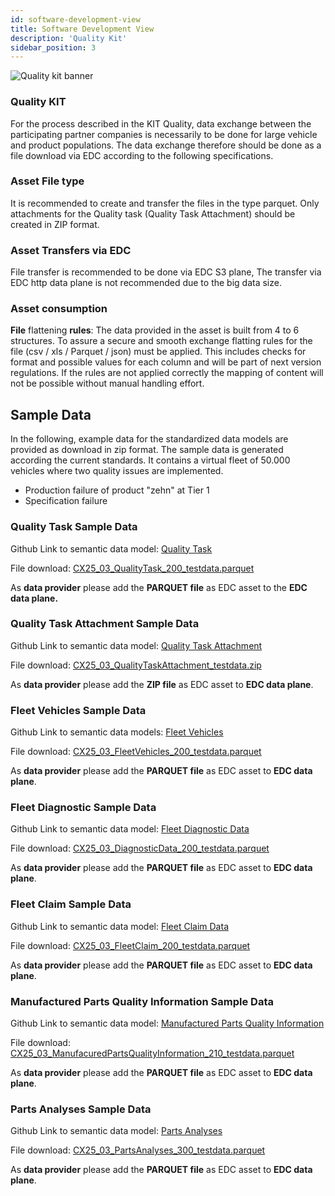 ```yaml
---
id: software-development-view
title: Software Development View
description: 'Quality Kit'
sidebar_position: 3
---
```


![Quality kit banner](@site/static/img/kits\data-driven-quality-management\ddqm-kit-logo.svg)

### Quality KIT

For the process described in the KIT Quality, data exchange between the participating partner companies is necessarily to be done for large vehicle and product populations. The data exchange therefore should be done as a file download via EDC according to the following specifications.

### **Asset File type**

It is recommended to create and transfer the files in the type parquet. Only attachments for the Quality task (Quality Task Attachment) should be created in ZIP format.

### **Asset Transfers via EDC**

File transfer is recommended to be done via EDC S3 plane, The transfer via EDC http data plane is not recommended due to the big data size.

### **Asset consumption**

**File** flattening **rules**: The data provided in the asset is built from 4 to 6 structures. To assure a secure and smooth exchange flatting rules for the file (csv / xls / Parquet / json) must be applied. This includes checks for format and possible values for each column and will be part of next version regulations. If the rules are not applied correctly the mapping of content will not be possible without manual handling effort.

## Sample Data

In the following, example data for the standardized data models are provided as download in zip format. The sample data is generated according the current standards. It contains a virtual fleet of 50.000 vehicles where two quality issues are implemented.

- Production failure of product "zehn" at Tier 1
- Specification failure

### Quality Task Sample Data

Github Link to semantic data model: [Quality Task](https://github.com/eclipse-tractusx/sldt-semantic-models/tree/main/io.catenax.quality_task)

File download: <a target="_blank" href="https://github.com/eclipse-tractusx/eclipse-tractusx.github.io.largefiles/tree/main/quality-kit/CX25_03_QualityTask_200_testdata.parquet" download>
CX25_03_QualityTask_200_testdata.parquet</a>

As **data provider** please add the **PARQUET file** as EDC asset to the **EDC data plane.**

### Quality Task Attachment Sample Data

Github Link to semantic data model: [Quality Task Attachment](https://github.com/eclipse-tractusx/sldt-semantic-models/tree/main/io.catenax.quality_task_attachment)

File download: <a target="_blank" href="https://github.com/eclipse-tractusx/eclipse-tractusx.github.io.largefiles/tree/main/quality-kit/CX25_03_QualityTaskAttachment_testdata.zip" download>
CX25_03_QualityTaskAttachment_testdata.zip</a>

As **data provider** please add the **ZIP file** as EDC asset to **EDC data plane**.

### Fleet Vehicles Sample Data

Github Link to semantic data models: [Fleet Vehicles](https://github.com/eclipse-tractusx/sldt-semantic-models/tree/main/io.catenax.fleet.vehicles)

File download: <a target="_blank" href="https://github.com/eclipse-tractusx/eclipse-tractusx.github.io.largefiles/tree/main/quality-kit/CX25_03_FleetVehicles_200_testdata.parquet" download>
CX25_03_FleetVehicles_200_testdata.parquet</a>

As **data provider** please add the **PARQUET file** as EDC asset to **EDC data plane**.

### Fleet Diagnostic Sample Data

Github Link to semantic data model: [Fleet Diagnostic Data](https://github.com/eclipse-tractusx/sldt-semantic-models/tree/main/io.catenax.fleet.diagnostic_data)

File download: <a target="_blank" href="https://github.com/eclipse-tractusx/eclipse-tractusx.github.io.largefiles/tree/main/quality-kit/CX25_03_DiagnosticData_200_testdata.parquet" download>
CX25_03_DiagnosticData_200_testdata.parquet</a>

As **data provider** please add the **PARQUET file** as EDC asset to **EDC data plane**.

### Fleet Claim Sample Data

Github Link to semantic data model: [Fleet Claim Data](https://github.com/eclipse-tractusx/sldt-semantic-models/tree/main/io.catenax.fleet.claim_data)

File download: <a target="_blank" href="https://github.com/eclipse-tractusx/eclipse-tractusx.github.io.largefiles/tree/main/quality-kit/CX25_03_FleetClaim_200_testdata.parquet" download>
CX25_03_FleetClaim_200_testdata.parquet</a>

As **data provider** please add the **PARQUET file** as EDC asset to **EDC data plane**.

### Manufactured Parts Quality Information Sample Data

Github Link to semantic data model: [Manufactured Parts Quality Information](https://github.com/eclipse-tractusx/sldt-semantic-models/tree/main/io.catenax.manufactured_parts_quality_information)

File download: <a target="_blank" href="https://github.com/eclipse-tractusx/eclipse-tractusx.github.io.largefiles/tree/main/quality-kit/CX25_03_ManufacuredPartsQualityInformation_210_testdata.parquet" download>
CX25_03_ManufacuredPartsQualityInformation_210_testdata.parquet</a>

As **data provider** please add the **PARQUET file** as EDC asset to **EDC data plane**.

### Parts Analyses Sample Data

Github Link to semantic data model: [Parts Analyses](https://github.com/eclipse-tractusx/sldt-semantic-models/tree/main/io.catenax.parts_analyses)

File download: <a target="_blank" href="https://github.com/eclipse-tractusx/eclipse-tractusx.github.io.largefiles/tree/main/quality-kit/CX25_03_PartsAnalyses_300_testdata.parquet" download>
CX25_03_PartsAnalyses_300_testdata.parquet</a>

As **data provider** please add the **PARQUET file** as EDC asset to **EDC data plane**.
